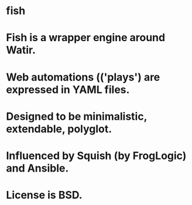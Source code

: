 # fish
# 
# Fish is a wrapper engine around Watir.
# Web automations (('plays') are expressed in YAML files.
# Designed to be minimalistic, extendable, polyglot.
# Influenced by Squish (by FrogLogic) and Ansible.
# License is BSD.
#
